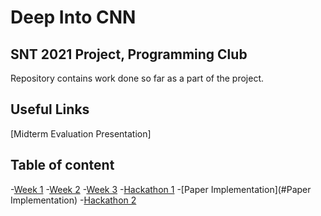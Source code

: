 # Deep Into CNN
## SNT 2021 Project, Programming Club

Repository contains work done so far as a part of the project.

## Useful Links
[Midterm Evaluation Presentation]

## Table of content
-[Week 1](#Week1)
-[Week 2](#Week2)
-[Week 3](#Week3)
-[Hackathon 1](#Hackathon-1)
-[Paper Implementation](#Paper Implementation)
-[Hackathon 2](#Hackathon-2)
